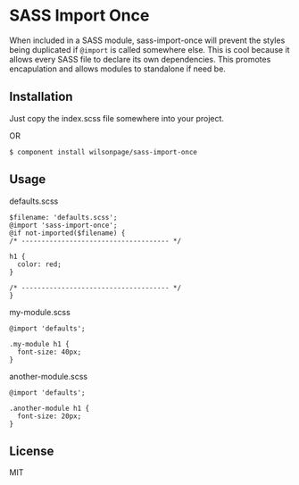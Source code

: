 
# SASS Import Once

  When included in a SASS module, sass-import-once will prevent the styles being duplicated if `@import` is called somewhere else. This is cool because it allows every SASS file to declare its own dependencies. This promotes encapulation and allows modules to standalone if need be.

## Installation

  Just copy the index.scss file somewhere into your project.

  OR

```
$ component install wilsonpage/sass-import-once
```

## Usage

defaults.scss
```
$filename: 'defaults.scss';
@import 'sass-import-once';
@if not-imported($filename) {
/* ------------------------------------- */

h1 {
  color: red;
}

/* ------------------------------------- */
}
```

my-module.scss
```
@import 'defaults';

.my-module h1 {
  font-size: 40px;
}

```

another-module.scss
```
@import 'defaults';

.another-module h1 {
  font-size: 20px;
}
```

## License

  MIT